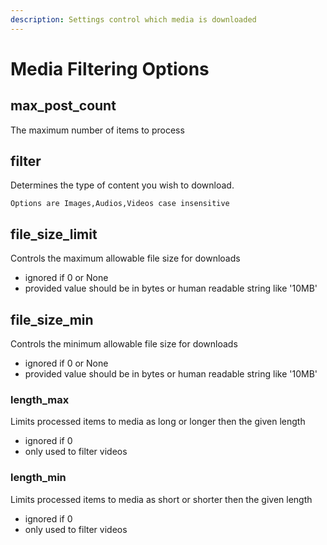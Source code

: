 ```yaml
---
description: Settings control which media is downloaded
---
```


# Media Filtering Options

## max\_post\_count

The maximum  number of items to process

## filter

Determines the type of content you wish to download.

```
Options are Images,Audios,Videos case insensitive
```

## file\_size\_limit

Controls the maximum allowable file size for downloads

* ignored if 0 or None
* provided value should be in bytes or human readable string like '10MB'

## file\_size\_min

Controls the minimum allowable file size for downloads

* ignored if 0 or None
* provided value should be in bytes or human readable string like '10MB'



### length\_max

Limits processed items to media as long or  longer then the given length

* ignored if 0
* only used to filter videos

### length\_min

Limits processed items to media as short or  shorter then the given length

* ignored if 0
* only used to filter videos

